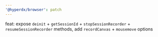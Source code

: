 ```yaml
---
'@hyperdx/browser': patch
---
```


feat: expose `deinit` + `getSessionId` + `stopSessionRecorder` + `resumeSessionRecorder` methods, add `recordCanvas` + `mousemove` options
